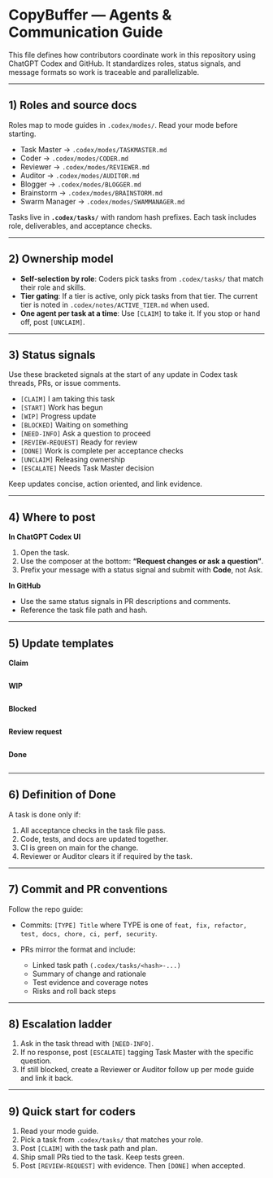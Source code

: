 # CopyBuffer — Agents & Communication Guide

This file defines how contributors coordinate work in this repository using 
ChatGPT Codex and GitHub. It standardizes roles, status signals, and message 
formats so work is traceable and parallelizable.

---

## 1) Roles and source docs

Roles map to mode guides in `.codex/modes/`. Read your mode before starting.

* Task Master → `.codex/modes/TASKMASTER.md`
* Coder → `.codex/modes/CODER.md`
* Reviewer → `.codex/modes/REVIEWER.md`
* Auditor → `.codex/modes/AUDITOR.md`
* Blogger → `.codex/modes/BLOGGER.md`
* Brainstorm → `.codex/modes/BRAINSTORM.md`
* Swarm Manager → `.codex/modes/SWAMMANAGER.md`

Tasks live in **`.codex/tasks/`** with random hash prefixes. Each task 
includes role, deliverables, and acceptance checks.

---

## 2) Ownership model

* **Self-selection by role**: Coders pick tasks from `.codex/tasks/` that match their role and skills.
* **Tier gating**: If a tier is active, only pick tasks from that tier. The current tier is noted in `.codex/notes/ACTIVE_TIER.md` when used.
* **One agent per task at a time**: Use `[CLAIM]` to take it. If you stop or hand off, post `[UNCLAIM]`.

---

## 3) Status signals

Use these bracketed signals at the start of any update in Codex task threads, 
PRs, or issue comments.

* `[CLAIM]` I am taking this task
* `[START]` Work has begun
* `[WIP]` Progress update
* `[BLOCKED]` Waiting on something
* `[NEED-INFO]` Ask a question to proceed
* `[REVIEW-REQUEST]` Ready for review
* `[DONE]` Work is complete per acceptance checks
* `[UNCLAIM]` Releasing ownership
* `[ESCALATE]` Needs Task Master decision

Keep updates concise, action oriented, and link evidence.

---

## 4) Where to post

**In ChatGPT Codex UI**

1. Open the task.
2. Use the composer at the bottom: **“Request changes or ask a question”**.
3. Prefix your message with a status signal and submit with **Code**, not Ask.

**In GitHub**

* Use the same status signals in PR descriptions and comments.
* Reference the task file path and hash.

---

## 5) Update templates

**Claim**

```
```

**WIP**

```
```

**Blocked**

```
```

**Review request**

```
```

**Done**

```
```

---

## 6) Definition of Done

A task is done only if:

1. All acceptance checks in the task file pass.
2. Code, tests, and docs are updated together.
3. CI is green on main for the change.
4. Reviewer or Auditor clears it if required by the task.

---

## 7) Commit and PR conventions

Follow the repo guide:

* Commits: `[TYPE] Title` where TYPE is one of `feat, fix, refactor, test, docs, chore, ci, perf, security`.
* PRs mirror the format and include:

  * Linked task path `(.codex/tasks/<hash>-...)`
  * Summary of change and rationale
  * Test evidence and coverage notes
  * Risks and roll back steps

---

## 8) Escalation ladder

1. Ask in the task thread with `[NEED-INFO]`.
2. If no response, post `[ESCALATE]` tagging Task Master with the specific question.
3. If still blocked, create a Reviewer or Auditor follow up per mode guide and link it back.

---

## 9) Quick start for coders

1. Read your mode guide.
2. Pick a task from `.codex/tasks/` that matches your role.
3. Post `[CLAIM]` with the task path and plan.
4. Ship small PRs tied to the task. Keep tests green.
5. Post `[REVIEW-REQUEST]` with evidence. Then `[DONE]` when accepted.
